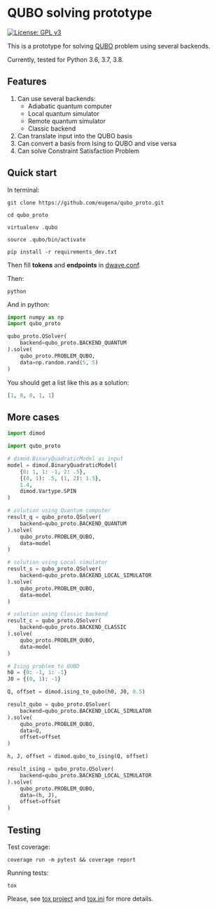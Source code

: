 QUBO solving prototype
======================

[![License: GPL v3](https://img.shields.io/badge/license-GPL%20v3-blue.svg)](LICENSE)

This is a prototype for solving [QUBO](https://en.wikipedia.org/wiki/Quadratic_unconstrained_binary_optimization) problem
using several backends.

Currently, tested for Python 3.6, 3.7, 3.8.

Features
--------
1. Can use several backends:
    * Adiabatic quantum computer
    * Local quantum simulator
    * Remote quantum simulator
    * Classic backend
2. Can translate input into the QUBO basis
3. Can convert a basis from Ising to QUBO and vise versa
4. Can solve Constraint Satisfaction Problem

Quick start
-----------

In terminal:

```shell
git clone https://github.com/eugena/qubo_proto.git

cd qubo_proto

virtualenv .qubo

source .qubo/bin/activate

pip install -r requirements_dev.txt
````

Then fill **tokens** and **endpoints** in [dwave.conf](dwave.conf).


Then:
```shell
python
````

And in python:

```python
import numpy as np
import qubo_proto

qubo_proto.QSolver(
    backend=qubo_proto.BACKEND_QUANTUM
).solve(
    qubo_proto.PROBLEM_QUBO,
    data=np.random.rand(5, 5)
)
```
You should get a list like this as a solution:
```python
[1, 0, 0, 1, 1]
```

More cases
----------

```python
import dimod

import qubo_proto

# dimod.BinaryQuadraticModel as input
model = dimod.BinaryQuadraticModel(
    {0: 1, 1: -1, 2: .5},
    {(0, 1): .5, (1, 2): 1.5},
    1.4,
    dimod.Vartype.SPIN
)

# solution using Quantum computer
result_q = qubo_proto.QSolver(
    backend=qubo_proto.BACKEND_QUANTUM
).solve(
    qubo_proto.PROBLEM_QUBO,
    data=model
)

# solution using Local simulator
result_s = qubo_proto.QSolver(
    backend=qubo_proto.BACKEND_LOCAL_SIMULATOR
).solve(
    qubo_proto.PROBLEM_QUBO,
    data=model
)

# solution using Classic backend
result_c = qubo_proto.QSolver(
    backend=qubo_proto.BACKEND_CLASSIC
).solve(
    qubo_proto.PROBLEM_QUBO,
    data=model
)

# Ising problem to QUBO
h0 = {0: -1, 1: -1}
J0 = {(0, 1): -1}

Q, offset = dimod.ising_to_qubo(h0, J0, 0.5)

result_qubo = qubo_proto.QSolver(
    backend=qubo_proto.BACKEND_LOCAL_SIMULATOR
).solve(
    qubo_proto.PROBLEM_QUBO,
    data=Q,
    offset=offset
)

h, J, offset = dimod.qubo_to_ising(Q, offset)

result_ising = qubo_proto.QSolver(
    backend=qubo_proto.BACKEND_LOCAL_SIMULATOR
).solve(
    qubo_proto.PROBLEM_QUBO,
    data=(h, J),
    offset=offset
)
```

Testing
-------

Test coverage:

```shell
coverage run -m pytest && coverage report
```

Running tests:

```shell
tox
```

Please, see [tox project](https://tox.readthedocs.io/en/latest/) and [tox.ini](tox.ini) for more details.
